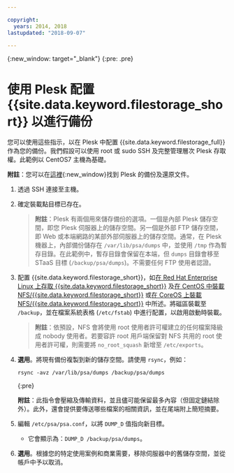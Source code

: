 ```yaml
---

copyright:
  years: 2014, 2018
lastupdated: "2018-09-07"

---
```

{:new_window: target="_blank"}
{:pre: .pre}
 
# 使用 Plesk 配置 {{site.data.keyword.filestorage_short}} 以進行備份

您可以使用這些指示，以在 Plesk 中配置 {{site.data.keyword.filestorage_full}} 作為您的備份。我們假設可以使用 root 或 sudo SSH 及完整管理層次 Plesk 存取權。此範例以 CentOS7 主機為基礎。

**附註**：您可以在[這裡](https://docs.plesk.com/en-US/12.5/administrator-guide/backing-up-and-restoration.59256/){:new_window}找到 Plesk 的備份及還原文件。

1. 透過 SSH 連接至主機。

2. 確定裝載點目標已存在。<br />
   >**附註**：Plesk 有兩個用來儲存備份的選項。一個是內部 Plesk 儲存空間，即您 Plesk 伺服器上的儲存空間。另一個是外部 FTP 儲存空間，即 Web 或本端網路的某部外部伺服器上的儲存空間。通常，在 Plesk 機器上，內部備份儲存在 `/var/lib/psa/dumps` 中，並使用 `/tmp` 作為暫存目錄。在此範例中，暫存目錄會保留在本端，但 `dumps` 目錄會移至 STaaS 目標 (`/backup/psa/dumps`)。不需要任何 FTP 使用者認證。
   
3. 配置 {{site.data.keyword.filestorage_short}}，如[在 Red Hat Enterprise Linux 上存取 {{site.data.keyword.filestorage_short}}](accessing-file-storage-linux.html) 及[在 CentOS 中裝載 NFS/{{site.data.keyword.filestorage_short}}](mounting-nsf-file-storage.html) 或[在 CoreOS 上裝載 NFS/{{site.data.keyword.filestorage_short}}](mounting-storage-coreos.html) 中所述。將磁區裝載至 `/backup`，並在檔案系統表格 (`/etc/fstab`) 中進行配置，以啟用啟動時裝載。<br />
   >**附註**：依預設，NFS 會將使用 root 使用者許可權建立的任何檔案降級成 nobody 使用者。若要容許 root 用戶端保留對 NFS 共用的 root 使用者許可權，則需要將 `no_root_squash` 新增至 `/etc/exports`。<br />

4. **選用**。將現有備份複製到新的儲存空間。請使用 `rsync`，例如：
   ```
   rsync -avz /var/lib/psa/dumps /backup/psa/dumps
   ```
   {:pre}
    
    **附註**：此指令會壓縮及傳輸資料，並且儘可能保留最多內容（但固定鏈結除外）。此外，還會提供要傳送哪些檔案的相關資訊，並在尾端附上簡短摘要。
    
5. 編輯 `/etc/psa/psa.conf`，以將 `DUMP_D` 值指向新目標。 
    - 它會顯示為：`DUMP_D /backup/psa/dumps`。 

6. **選用**。根據您的特定使用案例和商業需要，移除伺服器中的舊儲存空間，並從帳戶中予以取消。

